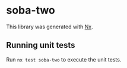 # soba-two

This library was generated with [Nx](https://nx.dev).

## Running unit tests

Run `nx test soba-two` to execute the unit tests.
